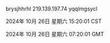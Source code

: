 brysjhhrhl 219.139.197.74 yqqlmgsycl

2024年 10月 26日 星期六 15:20:01 CST

2024年 10月 26日 星期六 07:20:01 GMT
